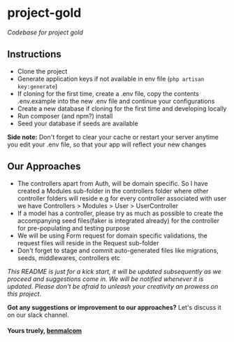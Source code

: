 # project-gold
 _Codebase for project gold_
## Instructions
* Clone the project
* Generate application keys if not available in env file (`php artisan key:generate`)
* If cloning for the first time, create a .env file, copy the contents .env.example into the new .env file
and continue your configurations
* Create a new database if cloning for the first time and developing locally
* Run composer (and npm?) install
* Seed your database if seeds are available

 **Side note:** Don't forget to clear your cache or restart your server anytime you edit your .env file, 
so that your app will reflect your new changes
## Our Approaches
* The controllers apart from Auth, will be domain specific. So I have created a Modules sub-folder in the controllers folder
where other controller folders will reside e.g for every controller associated with user we have Controllers > Modules > User > 
UserController
* If a model has a controller, please try as much as possible to create the accompanying seed files(faker is integrated already) for the controller for pre-populating and 
testing purpose
* We will be using Form request for domain specific validations, the request files will reside in the Request sub-folder
* Don't forget to stage and commit auto-generated files like migrations, seeds, middlewares, controllers etc

 _This README is just for a kick start, it will be updated subsequently as we proceed and suggestions come in. We will be 
notified whenever it is updated. Please don't be afraid to unleash your creativity an prowess on this project_.
 
 **Got any suggestions or improvement to our approaches?** Let's discuss it on our slack channel.
 
#### Yours truely, [benmalcom](https://www.github.com/benmalcom)

